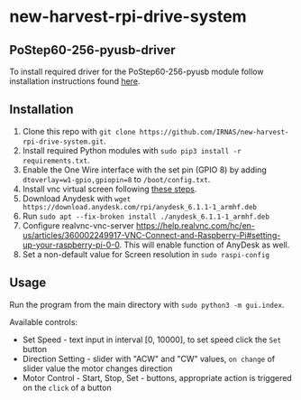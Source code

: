 # new-harvest-rpi-drive-system

## PoStep60-256-pyusb-driver
To install required driver for the PoStep60-256-pyusb module follow installation instructions found [here](https://github.com/IRNAS/postep256-pyusb-driver).

## Installation
1. Clone this repo with `git clone https://github.com/IRNAS/new-harvest-rpi-drive-system.git`.
2. Install required Python modules with `sudo pip3 install -r requirements.txt`.
3. Enable the One Wire interface with the set pin (GPIO 8) by adding `dtoverlay=w1-gpio,gpiopin=8` to `/boot/config.txt`.
4. Install vnc virtual screen following [these steps](https://medium.com/coinmonks/run-raspberry-pi-in-a-true-headless-state-cfb3431667de).
5. Download Anydesk with `wget https://download.anydesk.com/rpi/anydesk_6.1.1-1_armhf.deb`
6. Run `sudo apt --fix-broken install ./anydesk_6.1.1-1_armhf.deb`
7. Configure realvnc-vnc-server https://help.realvnc.com/hc/en-us/articles/360002249917-VNC-Connect-and-Raspberry-Pi#setting-up-your-raspberry-pi-0-0. This will enable function of AnyDesk as well.
8. Set a non-default value for Screen resolution in `sudo raspi-config`

## Usage
Run the program from the main directory with `sudo python3 -m gui.index`.

Available controls:
* Set Speed - text input in interval [0, 10000], to set speed click the `Set` button
* Direction Setting - slider with "ACW" and "CW" values, `on change` of slider value the motor changes direction
* Motor Control - Start, Stop, Set - buttons, appropriate action is triggered on the `click` of a button
